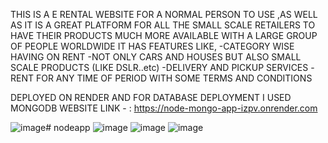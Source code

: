 
THIS IS A E RENTAL WEBSITE FOR A NORMAL PERSON TO USE ,AS WELL AS IT IS A GREAT PLATFORM FOR ALL THE SMALL SCALE RETAILERS TO HAVE THEIR PRODUCTS MUCH MORE AVAILABLE WITH A LARGE GROUP OF PEOPLE WORLDWIDE 
IT HAS FEATURES LIKE,
-CATEGORY WISE HAVING ON RENT 
-NOT ONLY CARS AND HOUSES BUT ALSO SMALL SCALE PRODUCTS (LIKE DSLR..etc)
-DELIVERY AND PICKUP SERVICES
-RENT FOR ANY TIME OF PERIOD WITH SOME TERMS AND CONDITIONS 

DEPLOYED ON RENDER AND FOR DATABASE DEPLOYMENT I USED MONGODB 
WEBSITE LINK - : https://node-mongo-app-izpv.onrender.com

![image](https://github.com/user-attachments/assets/f228eb0d-e757-432a-8ba7-a0e2f1fa9829)# nodeapp
![image](https://github.com/user-attachments/assets/9533ab18-7033-4c98-a3ac-381f67fcb9a6)
![image](https://github.com/user-attachments/assets/9b81758e-9a52-43ab-b649-dda1cb2b7ffc)
![image](https://github.com/user-attachments/assets/588cea18-c217-4ae9-aaec-4d0f76cac449)


